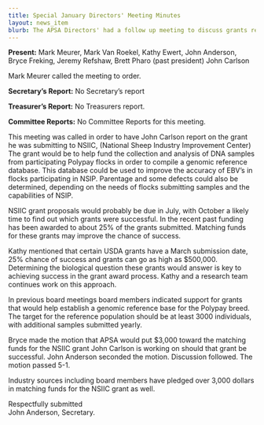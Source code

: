 ```yaml
---
title: Special January Directors' Meeting Minutes
layout: news_item
blurb: The APSA Directors' had a follow up meeting to discuss grants related to genetic testing
---
```


**Present:** Mark Meurer, Mark Van Roekel, Kathy Ewert, John Anderson, Bryce Freking, Jeremy Refshaw, Brett Pharo (past president) John Carlson

Mark Meurer called the meeting to order.

**Secretary’s Report:** No Secretary’s report


**Treasurer’s Report:** No Treasurers report.

**Committee Reports:** No Committee Reports for this meeting.


This meeting was called in order to have John Carlson report on the grant he was submitting to NSIIC, (National Sheep Industry Improvement Center) The grant would be to help fund the collection and analysis of DNA samples from participating Polypay flocks in order to compile a genomic reference database.  This database could be used to improve the accuracy of EBV’s in flocks participating in NSIP.  Parentage and some defects could also be determined, depending on the needs of flocks submitting samples and the capabilities of NSIP.  

NSIIC grant proposals would probably be due in July, with October a likely time to find out which grants were successful.  In the recent past funding has been awarded to about 25% of the grants submitted.  Matching funds for these grants may improve the chance of success.

Kathy mentioned that certain USDA grants have a March submission date, 25% chance of success and grants can go as high as $500,000.  Determining the biological question these grants would answer is key to achieving success in the grant award process.  Kathy and a research team continues work on this approach.

In previous board meetings board members indicated support for grants that would help establish a genomic reference base for the Polypay breed.  The target for the reference population should be at least 3000 individuals, with additional samples submitted yearly.

Bryce made the motion that APSA would put $3,000 toward the matching funds for the NSIIC grant John Carlson is working on should that grant be successful.  John Anderson seconded the motion.  Discussion followed.  The motion passed 5-1.

Industry sources including board members have pledged over 3,000 dollars in matching funds for the NSIIC grant as well.

Respectfully submitted<br>
John Anderson, Secretary.
